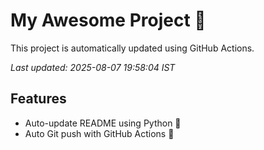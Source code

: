 # My Awesome Project 🚀

This project is automatically updated using GitHub Actions.

_Last updated: 2025-08-07 19:58:04 IST_

## Features
- Auto-update README using Python 🐍
- Auto Git push with GitHub Actions 🤖
